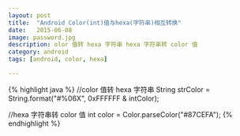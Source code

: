 ```yaml
---
layout: post
title:  "Android Color(int)值与hexa(字符串)相互转换"
date:   2015-06-08
image: password.jpg
description: olor 值转 hexa 字符串 hexa 字符串转 color 值
category: android
tags: [android, color, hexa]

---
```



{% highlight java %}
//color 值转 hexa 字符串
String strColor = String.format("#%06X", 0xFFFFFF & intColor);


//hexa 字符串转 color 值
int color = Color.parseColor("#87CEFA");
{% endhighlight %}

